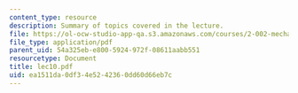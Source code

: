 ```yaml
---
content_type: resource
description: Summary of topics covered in the lecture.
file: https://ol-ocw-studio-app-qa.s3.amazonaws.com/courses/2-002-mechanics-and-materials-ii-spring-2004/ea1511da0df34e5242360dd60d66eb7c_lec10.pdf
file_type: application/pdf
parent_uid: 54a325eb-e800-5924-972f-08611aabb551
resourcetype: Document
title: lec10.pdf
uid: ea1511da-0df3-4e52-4236-0dd60d66eb7c
---
```

